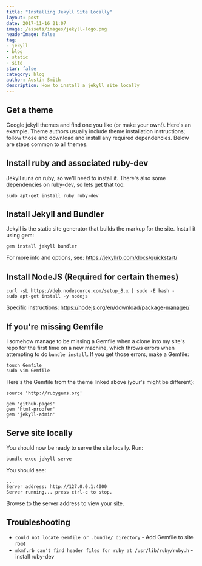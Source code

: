 ```yaml
---
title: "Installing Jekyll Site Locally"
layout: post
date: 2017-11-16 21:07
image: /assets/images/jekyll-logo.png
headerImage: false
tag:
- jekyll
- blog
- static
- site
star: false
category: blog
author: Austin Smith
description: How to install a jekyll site locally
---
```




## Get a theme

Google jekyll themes and find one you like (or make your own!). Here's an example. Theme authors usually include theme installation instructions; follow those and download and install any required dependencies. Below are steps common to all themes. 

## Install ruby and associated ruby-dev

Jekyll runs on ruby, so we'll need to install it. There's also some dependencies on ruby-dev, so lets get that too: 

```
sudo apt-get install ruby ruby-dev
```

## Install Jekyll and Bundler
Jekyll is the static site generator that builds the markup for the site. Install it using gem:

```
gem install jekyll bundler
```

For more info and options, see: https://jekyllrb.com/docs/quickstart/

## Install NodeJS (Required for certain themes)

```
curl -sL https://deb.nodesource.com/setup_8.x | sudo -E bash -
sudo apt-get install -y nodejs
```

Specific instructions: https://nodejs.org/en/download/package-manager/

## If you're missing Gemfile
I somehow manage to be missing a Gemfile when a clone into my site's repo for the first time on a new machine, which throws errors when attempting to do `bundle install`. If you get those errors, make a Gemfile: 

```
touch Gemfile
sudo vim Gemfile
```

Here's the Gemfile from the theme linked above (your's might be different):

```
source 'http://rubygems.org'

gem 'github-pages'
gem 'html-proofer'
gem 'jekyll-admin'
```

## Serve site locally

You should now be ready to serve the site locally. Run: 

```
bundle exec jekyll serve
```

You should see: 

```
...
Server address: http://127.0.0.1:4000
Server running... press ctrl-c to stop.
```

Browse to the server address to view your site. 


## Troubleshooting

* `Could not locate Gemfile or .bundle/ directory` - Add Gemfile to site root
* `mkmf.rb can't find header files for ruby at /usr/lib/ruby/ruby.h` - install ruby-dev

